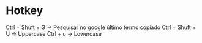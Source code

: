 # Hotkey

Ctrl + Shuft + G -> Pesquisar no google último termo copiado
Ctrl + Shuft + U -> Uppercase
Ctrl + u -> Lowercase
